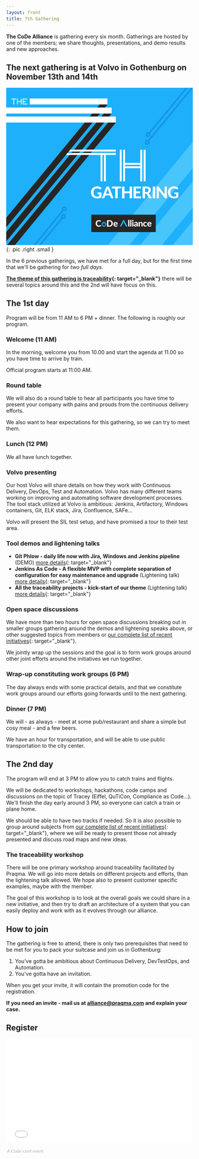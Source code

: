 ```yaml
---
layout: front
title: 7th Gathering
---
```


**The CoDe Alliance** is gathering every six month. Gatherings are hosted by one of the members; we share thoughts, presentations, and demo results and new approaches.

## The next gathering is at Volvo in Gothenburg on November 13th and 14th

![Alliance Chat](/images/7th-gathering-v3.jpg){: .pic .right .small }

In the 6 previous gatherings, we have met for a full day, but for the first time that we'll be gathering for _two full days_.

**[The theme of this gathering is traceability]({{site.url}}/initiatives/#traceabilitytheme){: target="\_blank"}** there will be several topics around this and the 2nd will have focus on this.

## The 1st day

 Program will be from 11 AM to 6 PM + dinner. The following is roughly our program.

### Welcome (11 AM)

In the morning, welcome you from 10.00 and start the agenda at 11.00 so you have time to arrive by train.

Official program starts at 11:00 AM.

### Round table

We will also do a round table to hear all participants you have time to present your company with pains and prouds from the continuous delivery efforts.

We also want to hear expectations for this gathering, so we can try to meet them.

### Lunch (12 PM)

We all have lunch together.

### Volvo presenting

Our host Volvo will share details on how they work with Continuous Delivery, DevOps, Test and Automation. Volvo has many different teams working on improving and automating software development processes. The tool stack utilized at Volvo is ambitious: Jenkins, Artifactory, Windows containers, Git, ELK stack, Jira, Confluence, SAFe...

Volvo will present the SIL test setup, and have promised a tour to their test area.

### Tool demos and lightening talks

* **Git Phlow - daily life now with Jira, Windows and Jenkins pipeline** (DEMO) [more details]({{site.url}}/initiatives/#gitphlow){: target="\_blank"}
* **Jenkins As Code - A flexible MVP with complete separation of configuration for easy maintenance and upgrade** (Lightening talk) [more details]({{site.url}}/initiatives/#jac){: target="\_blank"}
* **All the traceability projects - kick-start of our theme** (Lightening talk) [more details]({{site.url}}/initiatives/#traceabilitytheme){: target="\_blank"}

### Open space discussions

We have more than two hours for open space discussions breaking out in smaller groups gathering around the demos and lightening speaks above, or other suggested topics from members or  [our complete list of recent initiatives]({{site.url}}/initiatives/){: target="\_blank"}.

We jointly wrap up the sessions and the goal is to form work groups around other joint efforts around the initiatives we run together.

### Wrap-up constituting work groups (6 PM)

The day always ends with some practical details, and that we constitute work groups around our efforts going forwards until to the next gathering.

### Dinner (7 PM)

We will - as always - meet at some pub/restaurant and share a simple but cosy meal - and a few beers.

We have an hour for transportation, and will be able to use public transportation to the city center.

## The 2nd day

The program will end at 3 PM to allow you to catch trains and flights.

We will be dedicated to workshops, hackathons, code camps and discussions on the topic of Tracey (Eiffel, QuTiCon, Compliance as Code…). We'll finish the day early around 3 PM, so everyone can catch a train or plane home.

We should be able to have two tracks if needed. So it is also possible to group around subjects from [our complete list of recent initiatives]({{site.url}}/initiatives/){: target="\_blank"}, where we will be ready to present those not already presented and discuss road maps and new ideas.

### The traceability workshop

There will be one primary workshop around traceability facilitated by Praqma. We will go into more details on different projects and efforts, than the lightening talk allowed.
We hope also to present customer specific examples, maybe with the member.

The goal of this workshop is to look at the overall goals we could share in a new initiative, and then try to draft an architecture of a system that you can easily deploy and work with as it evolves through our alliance.


## How to join

The gathering is free to attend, there is only two prerequisites that need to be met for you to pack your suitcase and join us in Gothenburg:

1. You've gotta be ambitious about Continuous Delivery, DevTestOps, and Automation.
2. You've gotta have an invitation.

When you get your invite, it will contain the promotion code for the registration.

**If you need an invite - mail us at [alliance@praqma.com](mailto:alliance@praqma.com) and explain your case.**

## Register

<div style="width:100%; text-align:left;"><iframe src="//eventbrite.co.uk/tickets-external?eid=37122456266&ref=etckt" frameborder="0" height="280" width="100%" vspace="0" hspace="0" marginheight="5" marginwidth="5" scrolling="auto" allowtransparency="true"></iframe><div style="font-family: 'Lato', Helvetica, Arial; font-size:12px; padding:10px 0 5px; margin:2px; width:100%; text-align:left;" ><a class="powered-by-eb" style="color: #ADB0B6; text-decoration: none;" target="_blank" href="http://www.code-conf.com/code-alliance-seven/">A Code-conf event</a></div></div>
